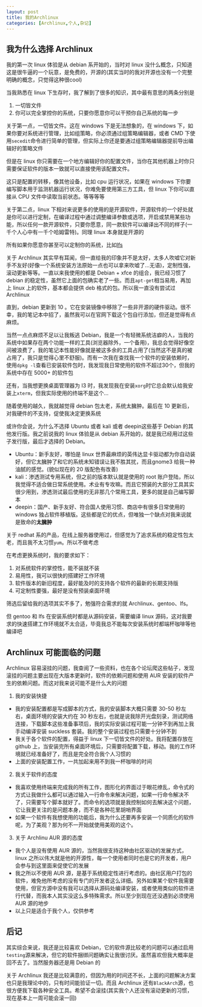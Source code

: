 ```yaml
---
layout: post
title: 我的Archlinux
categories: [Archlinux,个人,杂记]
---
```


## 我为什么选择 Archlinux

我的第一次 linux 体验是从 debian 系开始的，当时对 linux 没什么概念，只知道这是很牛逼的一个玩意，是免费的，开源的(其实当时的我对开源也没有一个完整明确的概念，只觉得这种很cool)

当我熟悉在 linux 下生存时，我了解到了很多的知识，其中最有意思的两条分别是

1. 一切皆文件
2. 你可以完全掌控你的系统，只要你愿意你可以干预你自己系统的每一步

关于第一点，一切皆文件。这在 windows 下是无法想象的，在 windows 下，如果你要对系统进行管理，比如组策略，你必须通过组策略编辑器，或者 CMD 下使用`secedit`命令进行简单的管理，但实际上你还是要通过组策略编辑器提前导出编辑好的策略文件

但是在 linux 你只需要在一个地方编辑好你的配置文件，当你在其他机器上时你只需要保证软件的版本一致就可以直接使用该配置文件。

这只是配置的转移，像其他设备，比如 cpu 运行状况，如果在 windows 下你要编写脚本用于监测机器运行状况，你难免要使用第三方工具，但 linux 下你可以直接从 CPU 文件中读取当前状态。等等等等

关于第二点，linux 下相对来说更多的使用的是开源软件，开源软件的一个好处就是你可以进行定制，在编译过程中通过调整编译参数或选项，开启或禁用某些功能，所以任何一款开源软件，只要你愿意，同一款软件可以编译出不同的样子(一千个人心中有一千个哈姆雷特)。同理 linux 本身就是开源的

所有如果你愿意你甚至可以定制你的系统，比如[lfs](http://www.linuxfromscratch.org/lfs/)

关于 Archlinux 其实早有耳闻，但一直给我的印象并不是太好，太多人吹嘘它对新手不友好(好像一个系统安装方法原始一点也可以拿来吹嘘了...无语)，定制性强，滚动更新等等。一直以来我使用的都是 Debian + xfce 的组合，我已经习惯了 debian 的稳定性，虽然它上面的包确实老了一些。而且`apt-get`相当易用，再加上 linux 上的软件，基本都会提供 deb 格式的包。所以我一直没有尝试过 Archlinux

直到，debian 更新到 10 。它在安装镜像中移除了一些非开源的硬件驱动。很不幸，我的笔记本中招了，虽然我可以在官网下载这个包自行添加，但还是觉得有点麻烦。

当然一点点麻烦不足以让我叛逃 Debian，我是一个有轻微系统洁癖的人，当我的系统中如果存在两个功能一样的工具(浏览器除外，一个备用)，我总会觉得好像空间被浪费了，我的笔记本性能好像就是被这多余的工具占用了(当然这不是真的被占用了，我只是觉得心里不舒服)。而有一次我在查找我一个软件的安装依赖时，使用`dpkg -l`查看已安装软件包时，我发现我日常使用的软件不超过30个，但我的系统中存在 5000+ 的软件包

还有，当我想更换桌面管理器为 I3 时，我发现我在安装`xorg`时它总会默认给我安装上`xterm`，但我实际使用的终端不是这个...

随着使用的越久，我就越觉得 debian 包太老，系统太臃肿。最后在 10 更新后，对我硬件的不支持，促使我决定更换系统

或许你会说，为什么不选择 Ubuntu 或者 kali 或者 deepin这些基于 Debian 的其他发行版。我之前说我的 linux 体验是从 debian 系开始的，就是我已经用过这些子发行版，最后才选择的 Debian。

- Ubuntu：新手友好，哪怕是 linux 世界最麻烦的英伟达显卡驱动都为你自动装好，但它太臃肿了和它的系统未知错误让我不胜其扰，而且gnome3 给我一种油腻的感觉。(貌似现在的 20 版配色有改善)
- kali：渗透测试专用系统，但之前的版本默认就是使用的 root 账户登陆，所以我觉得不适合做日常系统使用。术业有专攻嘛。而且它预装的大部分工具其实很少用到，渗透测试最后使用的无非那几个常用工具，更多的就是自己编写脚本
- deepin：国产、新手友好、符合国人使用习惯、商店中有很多日常使用的 windows 独占软件移植版。这些都是它的优点，但唯独一个缺点对我来说就是致命的**太臃肿**

关于 redhat 系的产品，在线上服务器使用过，但感觉为了追求系统的稳定性包太老，而且我不太习惯`yum`。所以不做考虑

在考虑更换系统时，我的要求如下：

1. 对系统软件的掌控性，能不装就不装
2. 易用性，我可以很快的搭建好工作环境
3. 软件版本的新旧程度，最好能及时的支持各个软件的最新的长期支持版
4. 可定制性要强，最好是没有预装桌面环境

筛选后留给我的选项其实不多了，勉强符合需求的就 Archlinux、gentoo、lfs。

但 gentoo 和 lfs 在安装系统时都是从源码安装，需要编译 linux 源码，这对我要求的快速搭建工作环境就不太合适，毕竟我总不能每次安装系统时都端杯咖啡等他编译吧

## Archlinux 可能面临的问题

Archlinux 容易滚挂的问题，我查阅了一些资料，也在各个论坛爬这些帖子，发现滚挂的问题主要出现在大版本更新时，软件的依赖问题和使用 AUR 安装的软件产生的依赖问题。而这对我来说可能不是什么大的问题

1. 我的安装快捷
  - 我的安装配置都是写成脚本的方式，我的安装脚本大概只需要 30-50 秒左右，桌面环境的安装大约在 30 秒左右，也就是说我除开光盘刻录，测试网络连接，下载脚本这些准备事项后，我的实际安装过程可能一分钟不到再加上我手动编译安装 suckless 套装。我的整个安装过程也只需要十分钟不到
  - 我关于各个软件的配置，得益于 linux 下一切皆文件的好处。我将配置存放在 github 上，当安装完所有桌面环境后，只需要将配置下载，移动。我的工作环境就已经准备好了，而且是完全符合我个人习惯的
  - 上面的安装配置工作，一共加起来用不到我一杯咖啡的时间
2. 我关于软件的态度
  - 我喜欢使用终端来完成我的所有工作，图形化的界面过于眼花缭乱，命令式的方式让我做什么都可以通过输入一行命令来解决问题，如果一行命令解决不了，只需要写个脚本就好了。而命令的选项就是我控制如何去解决这个问题，它让我更关注的是问题本身，而不是各种花里胡哨界面
  - 如果一个软件有我想使用的功能后，我为什么还要再多安装一个同质化的软件呢，为了美观？那为何不一开始就使用美观的这个。
3. 关于 Archlinu AUR 源的态度
  - 我个人是没有使用 AUR 源的，当然我很支持这种由社区驱动的发展方式，linux 之所以伟大就是他的开源性，每一个使用者同时也是它的开发者，用户会参与到这里面来促使它的发展
  - 我之所以不使用 AUR 源，是基于系统稳定性进行考虑的。由社区用户打包的软件，难免他所考虑的没有专门的开发者这么详细。另外如果某个软件我需要使用，但官方源中没有我可以选择从源码处编译安装，或者使用类似的软件进行代替，而我本人其实没这么多特殊需求。所以至少到现在还没遇到必须使用 AUR 源的地步
  - 以上只是适合于我个人，仅供参考

## 后记

其实综合来说，我还是比较喜欢 Debian，它的软件源比较老的问题可以通过启用`testing`源来解决，但它的软件捆绑问题确实让我很讨厌。虽然喜欢但我大概率是回不去了。当然服务器还是用 Debian 的

关于 Archlinux 我还是比较满意的，但因为用的时间还不长，上面的问题解决方案也只是我理论中的，只有时间能验证一切。而且 Archlinux 还有`BlackArch`源，也很方便我下载各种安全工具。希望不会滚挂(其实我个人还没有滚动更新的习惯，现在基本上一周可能会滚一回)




























